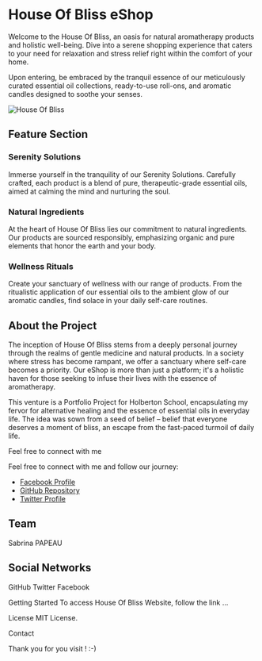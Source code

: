 # House Of Bliss eShop


Welcome to the House Of Bliss, an oasis for natural aromatherapy products and holistic well-being. Dive into a serene shopping experience that caters to your need for relaxation and stress relief right within the comfort of your home.

Upon entering, be embraced by the tranquil essence of our meticulously curated essential oil collections, ready-to-use roll-ons, and aromatic candles designed to soothe your senses.

![House Of Bliss]("\\wsl.localhost\Ubuntu-20.04\root\House-Of-Bliss_eShop\react-frontend\public\images\servicescircle.png")

## Feature Section

### Serenity Solutions
Immerse yourself in the tranquility of our Serenity Solutions. Carefully crafted, each product is a blend of pure, therapeutic-grade essential oils, aimed at calming the mind and nurturing the soul.

### Natural Ingredients
At the heart of House Of Bliss lies our commitment to natural ingredients. Our products are sourced responsibly, emphasizing organic and pure elements that honor the earth and your body.

### Wellness Rituals
Create your sanctuary of wellness with our range of products. From the ritualistic application of our essential oils to the ambient glow of our aromatic candles, find solace in your daily self-care routines.

## About the Project

The inception of House Of Bliss stems from a deeply personal journey through the realms of gentle medicine and natural products. In a society where stress has become rampant, we offer a sanctuary where self-care becomes a priority. Our eShop is more than just a platform; it's a holistic haven for those seeking to infuse their lives with the essence of aromatherapy.

This venture is a Portfolio Project for Holberton School, encapsulating my fervor for alternative healing and the essence of essential oils in everyday life. The idea was sown from a seed of belief – belief that everyone deserves a moment of bliss, an escape from the fast-paced turmoil of daily life.

Feel free to connect with me

Feel free to connect with me and follow our journey:
- [Facebook Profile](https://www.facebook.com/profile.php?id=61553967928400)
- [GitHub Repository](https://github.com/Holbiwan/House-of-Bliss_eShop.git)
- [Twitter Profile](@Holbiwan_Place)

## Team 
Sabrina PAPEAU

## Social Networks
GitHub
Twitter
Facebook 

Getting Started
To access House Of Bliss Website, follow the link ... 

License
MIT License.

Contact

Thank you for you visit ! :-)


